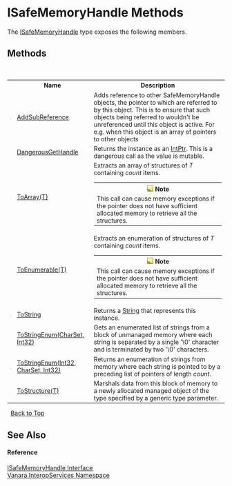 # ISafeMemoryHandle Methods
 

The <a href="5ef0b2c9-b809-7f82-ec9a-603c8e39cd02">ISafeMemoryHandle</a> type exposes the following members.


## Methods
&nbsp;<table><tr><th></th><th>Name</th><th>Description</th></tr><tr><td>![Public method](media/pubmethod.gif "Public method")</td><td><a href="9e390edd-ec6c-ab6d-f969-04bbff47d01a">AddSubReference</a></td><td>
Adds reference to other SafeMemoryHandle objects, the pointer to which are referred to by this object. This is to ensure that such objects being referred to wouldn't be unreferenced until this object is active. For e.g. when this object is an array of pointers to other objects</td></tr><tr><td>![Public method](media/pubmethod.gif "Public method")</td><td><a href="fdf3ed0b-6843-cd47-9d14-0a8ca773df28">DangerousGetHandle</a></td><td>
Returns the instance as an <a href="http://msdn2.microsoft.com/en-us/library/5he14kz8" target="_blank">IntPtr</a>. This is a dangerous call as the value is mutable.</td></tr><tr><td>![Public method](media/pubmethod.gif "Public method")</td><td><a href="fc03ec97-ba31-0b0d-fea6-c1a706c08da4">ToArray(T)</a></td><td>
Extracts an array of structures of *T* containing *count* items.
&nbsp;<table><tr><th>![Note](media/AlertNote.png) Note</th></tr><tr><td>This call can cause memory exceptions if the pointer does not have sufficient allocated memory to retrieve all the structures.</td></tr></table></td></tr><tr><td>![Public method](media/pubmethod.gif "Public method")</td><td><a href="3b083999-ea4d-1ec0-b008-b4434c953b4b">ToEnumerable(T)</a></td><td>
Extracts an enumeration of structures of *T* containing *count* items.
&nbsp;<table><tr><th>![Note](media/AlertNote.png) Note</th></tr><tr><td>This call can cause memory exceptions if the pointer does not have sufficient allocated memory to retrieve all the structures.</td></tr></table></td></tr><tr><td>![Public method](media/pubmethod.gif "Public method")</td><td><a href="68c00930-c44b-b720-eab7-574b6e30b171">ToString</a></td><td>
Returns a <a href="http://msdn2.microsoft.com/en-us/library/s1wwdcbf" target="_blank">String</a> that represents this instance.</td></tr><tr><td>![Public method](media/pubmethod.gif "Public method")</td><td><a href="dd519786-5326-ede2-5878-5cd9ffe28504">ToStringEnum(CharSet, Int32)</a></td><td>
Gets an enumerated list of strings from a block of unmanaged memory where each string is separated by a single '\0' character and is terminated by two '\0' characters.</td></tr><tr><td>![Public method](media/pubmethod.gif "Public method")</td><td><a href="58613b49-4233-c22e-f209-39fda5ba1901">ToStringEnum(Int32, CharSet, Int32)</a></td><td>
Returns an enumeration of strings from memory where each string is pointed to by a preceding list of pointers of length *count*.</td></tr><tr><td>![Public method](media/pubmethod.gif "Public method")</td><td><a href="76141eaf-fdba-0ea7-8f7b-5a7c4c675f30">ToStructure(T)</a></td><td>
Marshals data from this block of memory to a newly allocated managed object of the type specified by a generic type parameter.</td></tr></table>&nbsp;
<a href="#isafememoryhandle-methods">Back to Top</a>

## See Also


#### Reference
<a href="5ef0b2c9-b809-7f82-ec9a-603c8e39cd02">ISafeMemoryHandle Interface</a><br /><a href="46913109-b3e0-3b59-6f7f-071f8aa90bf0">Vanara.InteropServices Namespace</a><br />